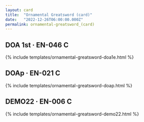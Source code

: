 ```yaml
---
layout: card
title:  "Ornamental Greatsword (card)"
date:   "2022-12-26T06:00:00.000Z"
permalink: ornamental-greatsword_(card)
---
```


## DOA 1st &middot; EN-046 C

{% include templates/ornamental-greatsword-doa1e.html %}


## DOAp &middot; EN-021 C

{% include templates/ornamental-greatsword-doap.html %}


## DEMO22 &middot; EN-006 C

{% include templates/ornamental-greatsword-demo22.html %}
